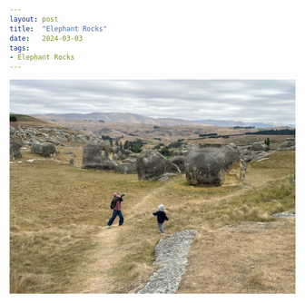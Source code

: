 ```yaml
---
layout: post
title:  "Elephant Rocks"
date:   2024-03-03
tags:
- Elephant Rocks
---
```

![Elephant Rocks](/media/2024-03-03-Elephant-Rocks.jpeg)